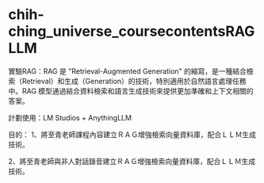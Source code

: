 # chih-ching_universe_coursecontentsRAGLLM
實驗RAG：RAG 是 "Retrieval-Augmented Generation" 的縮寫，是一種結合檢索（Retrieval）和生成（Generation）的技術，特別適用於自然語言處理任務中。RAG 模型通過結合資料檢索和語言生成技術來提供更加準確和上下文相關的答案。

計劃使用：LM Studios + AnythingLLM

目的：
1、將至青老師課程內容建立ＲＡＧ增強檢索向量資料庫，配合ＬＬＭ生成技術。

2、將至青老師與非人對話錄音建立ＲＡＧ增強檢索向量資料庫，配合ＬＬＭ生成技術。
